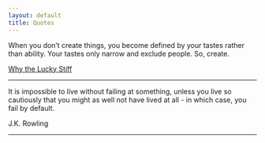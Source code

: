 ```yaml
---
layout: default
title: Quotes
---
```



When you don’t create things, you become defined by your tastes rather than ability. Your tastes only narrow and exclude people. So, create.

[Why the Lucky Stiff](http://favstar.fm/users/_why/status/881768089)

---


It is impossible to live without failing at something, unless you live so cautiously that you might as well not have lived at all - in which case, you fail by default.

J.K. Rowling

---
